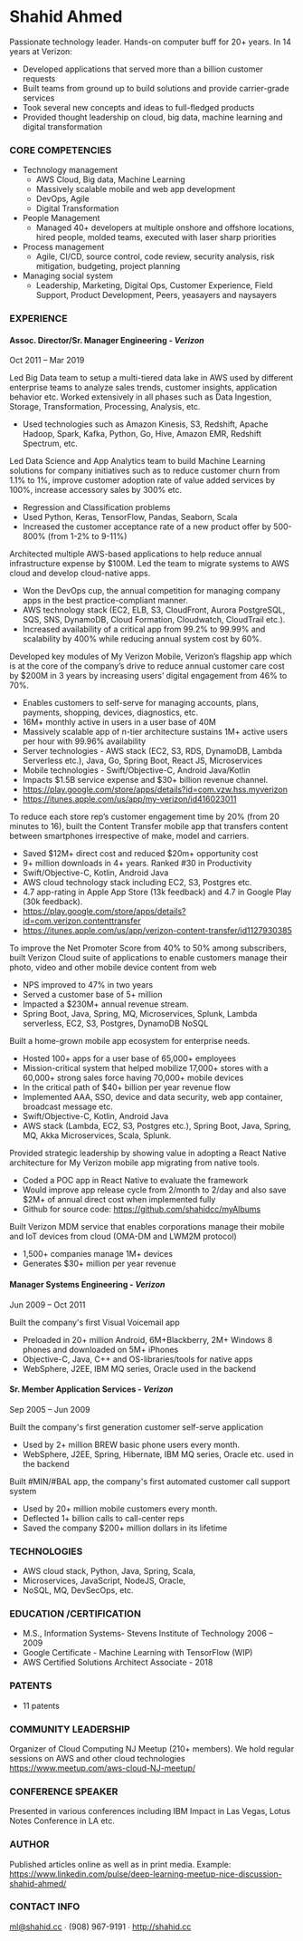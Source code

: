 # Shahid Ahmed 

Passionate technology leader. Hands-on computer buff for 20+ years. In 14 years at Verizon:
- Developed applications that served more than a billion customer requests
- Built teams from ground up to build solutions and provide carrier-grade services
- Took several new concepts and ideas to full-fledged products
- Provided thought leadership on cloud, big data, machine learning and digital transformation 

### CORE COMPETENCIES 
- Technology management
  - AWS Cloud, Big data, Machine Learning  
  - Massively scalable mobile and web app development
  - DevOps, Agile 
  - Digital Transformation
- People Management 
  - Managed 40+ developers at multiple onshore and offshore locations, hired people, molded teams, executed with laser sharp priorities 
- Process management 
  - Agile, CI/CD, source control, code review, security analysis, risk mitigation, budgeting, project planning  
- Managing social system 
  - Leadership, Marketing, Digital Ops, Customer Experience, Field Support, Product Development, Peers, yeasayers and naysayers 
### EXPERIENCE 
#### Assoc. Director/Sr. Manager Engineering - _Verizon_ 
Oct 2011 – Mar 2019 

Led Big Data team to setup a multi-tiered data lake in AWS used by different enterprise teams to analyze sales trends, customer insights, application behavior etc. Worked extensively in all phases such as Data Ingestion, Storage, Transformation, Processing, Analysis, etc.
- Used technologies such as Amazon Kinesis, S3, Redshift, Apache Hadoop, Spark, Kafka, Python, Go, Hive, Amazon EMR, Redshift Spectrum, etc.


Led Data Science and App Analytics team to build Machine Learning solutions for company initiatives such as to reduce customer churn from 1.1% to 1%, improve customer adoption rate of value added services by 100%, increase accessory sales by 300% etc. 
- Regression and Classification problems 
- Used Python, Keras, TensorFlow, Pandas, Seaborn, Scala 
- Increased the customer acceptance rate of a new product offer by 500-800% (from 1-2% to 9-11%)


Architected multiple AWS-based applications to help reduce annual infrastructure expense by $100M.  Led the team to migrate systems to AWS cloud and develop cloud-native apps.
- Won the DevOps cup, the annual competition for managing company apps in the best practice-compliant manner. 
- AWS technology stack (EC2, ELB, S3, CloudFront, Aurora PostgreSQL, SQS, SNS, DynamoDB, Cloud Formation, Cloudwatch, CloudTrail etc.).
- Increased availability of a critical app from 99.2% to 99.99% and scalability by 400% while reducing annual system cost by 60%.


Developed key modules of My Verizon Mobile, Verizon’s flagship app which is at the core of the company’s drive to reduce annual customer care cost by $200M in 3 years by increasing users’ digital engagement from 46% to 70%.
- Enables customers to self-serve for managing accounts, plans, payments, shopping, devices, diagnostics, etc.  
- 16M+ monthly active in users in a user base of 40M
- Massively scalable app of n-tier architecture sustains 1M+ active users per hour with 99.96% availability
- Server technologies - AWS stack (EC2, S3, RDS, DynamoDB, Lambda Serverless etc.), Java, Go, Spring Boot, React JS, Microservices 
- Mobile technologies - Swift/Objective-C, Android Java/Kotlin
- Impacts $1.5B service expense and $30+ billion revenue channel.
- https://play.google.com/store/apps/details?id=com.vzw.hss.myverizon
- https://itunes.apple.com/us/app/my-verizon/id416023011


To reduce each store rep’s customer engagement time by 20% (from 20 minutes to 16), built the Content Transfer mobile app that transfers content between smartphones irrespective of make, model and carriers.
- Saved $12M+ direct cost and reduced $20m+ opportunity cost
- 9+ million downloads in 4+ years. Ranked #30 in Productivity
- Swift/Objective-C, Kotlin, Android Java
- AWS cloud technology stack including EC2, S3, Postgres etc. 
- 4.7 app-rating in Apple App Store (13k feedback) and 4.7 in Google Play (30k feedback).
- https://play.google.com/store/apps/details?id=com.verizon.contenttransfer
- https://itunes.apple.com/us/app/verizon-content-transfer/id1127930385

To improve the Net Promoter Score from 40% to 50% among subscribers, built Verizon Cloud suite of applications to enable customers manage their photo, video and other mobile device content from web
- NPS improved to 47% in two years 
- Served a customer base of 5+ million 
- Impacted a $230M+ annual revenue stream.
- Spring Boot, Java, Spring, MQ, Microservices, Splunk, Lambda serverless, EC2, S3, Postgres, DynamoDB NoSQL

Built a home-grown mobile app ecosystem for enterprise needs. 
- Hosted 100+ apps for a user base of 65,000+ employees
- Mission-critical system that helped mobilize 17,000+ stores with a 60,000+ strong sales force having 70,000+ mobile devices 
- In the critical path of $40+ billion per year revenue flow
- Implemented AAA, SSO, device and data security, web app container, broadcast message etc. 
- Swift/Objective-C, Kotlin, Android Java
- AWS stack (Lambda, EC2, S3, Postgres etc.), Spring Boot, Java, Spring, MQ, Akka Microservices, Scala, Splunk.

Provided strategic leadership by showing value in adopting a React Native architecture for My Verizon mobile app migrating from native tools. 
- Coded a POC app in React Native to evaluate the framework 
- Would improve app release cycle from 2/month to 2/day and also save $2M+ of annual direct cost when implemented fully
- Github for source code: https://github.com/shahidcc/myAlbums

Built Verizon MDM service that enables corporations  manage their mobile and IoT devices from cloud (OMA-DM and LWM2M protocol) 
- 1,500+ companies manage 1M+ devices 
- Generates $30+ million per year revenue 


#### Manager Systems Engineering - _Verizon_ 
Jun 2009 – Oct 2011

Built the company's first Visual Voicemail app 
- Preloaded in 20+ million Android, 6M+Blackberry, 2M+ Windows 8 phones and downloaded on 5M+ iPhones
- Objective-C, Java, C++ and OS-libraries/tools for native apps 
- WebSphere, J2EE, IBM MQ series, Oracle used in the backend


#### Sr. Member Application Services - _Verizon_ 
Sep 2005 – Jun 2009

Built the company's first generation customer self-serve application 
- Used by  2+ million BREW basic phone users every month.
- WebSphere, J2EE, Spring, Hibernate, IBM MQ series, Oracle etc. used in the backend

Built #MIN/#BAL app, the company's first automated customer call support system 
- Used by 20+ million mobile customers every month. 
- Deflected 1+ billion calls to call-center reps  
- Saved the company $200+  million dollars in its lifetime

### TECHNOLOGIES 

- AWS cloud stack, Python, Java, Spring, Scala, 
- Microservices, JavaScript, NodeJS, Oracle,  
- NoSQL, MQ, DevSecOps, etc. 


### EDUCATION /CERTIFICATION 
- M.S., Information Systems- Stevens Institute of Technology 2006 – 2009
- Google Certificate - Machine Learning with TensorFlow (WIP) 
- AWS Certified Solutions Architect Associate - 2018 

### PATENTS 
- 11 patents 

### COMMUNITY LEADERSHIP 
Organizer of Cloud Computing NJ Meetup (210+ members). We hold regular sessions on AWS and other cloud technologies
https://www.meetup.com/aws-cloud-NJ-meetup/
 

### CONFERENCE SPEAKER 
Presented in various conferences including IBM Impact in Las Vegas, Lotus Notes Conference in LA etc.

### AUTHOR 
Published articles online as well as in print media. Example: 
https://www.linkedin.com/pulse/deep-learning-meetup-nice-discussion-shahid-ahmed/

### CONTACT INFO 
ml@shahid.cc ∙ (908) 967-9191 ∙ http://shahid.cc   
